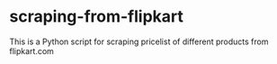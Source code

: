 # scraping-from-flipkart
This is a Python script for scraping pricelist of different products from flipkart.com
